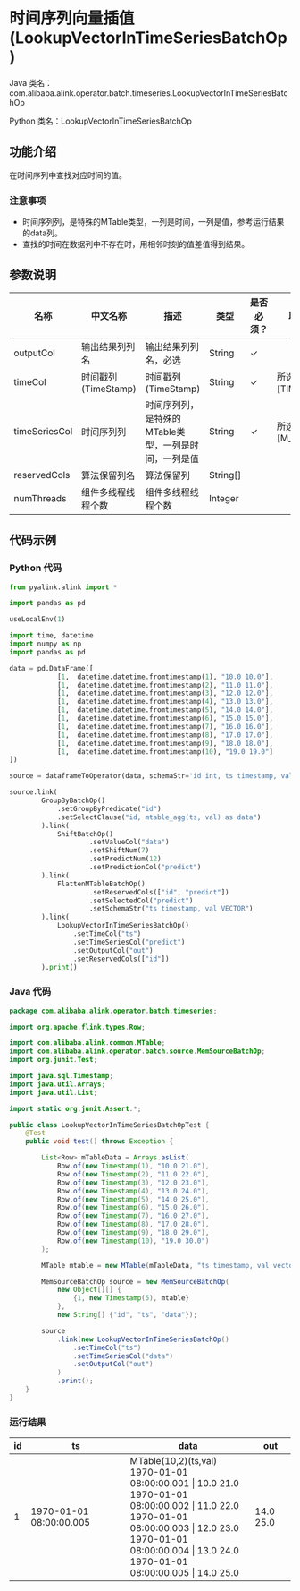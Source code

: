 # 时间序列向量插值 (LookupVectorInTimeSeriesBatchOp)
Java 类名：com.alibaba.alink.operator.batch.timeseries.LookupVectorInTimeSeriesBatchOp

Python 类名：LookupVectorInTimeSeriesBatchOp


## 功能介绍
在时间序列中查找对应时间的值。

### 注意事项
- 时间序列列，是特殊的MTable类型，一列是时间，一列是值，参考运行结果的data列。
- 查找的时间在数据列中不存在时，用相邻时刻的值差值得到结果。

## 参数说明

| 名称 | 中文名称 | 描述 | 类型 | 是否必须？ | 取值范围 | 默认值 |
| --- | --- | --- | --- | --- | --- | --- |
| outputCol | 输出结果列列名 | 输出结果列列名，必选 | String | ✓ |  |  |
| timeCol | 时间戳列(TimeStamp) | 时间戳列(TimeStamp) | String | ✓ | 所选列类型为 [TIMESTAMP] |  |
| timeSeriesCol | 时间序列列 | 时间序列列，是特殊的MTable类型，一列是时间，一列是值 | String | ✓ | 所选列类型为 [M_TABLE] |  |
| reservedCols | 算法保留列名 | 算法保留列 | String[] |  |  | null |
| numThreads | 组件多线程线程个数 | 组件多线程线程个数 | Integer |  |  | 1 |

## 代码示例
### Python 代码
```python
from pyalink.alink import *

import pandas as pd

useLocalEnv(1)

import time, datetime
import numpy as np
import pandas as pd

data = pd.DataFrame([
			[1,  datetime.datetime.fromtimestamp(1), "10.0 10.0"],
			[1,  datetime.datetime.fromtimestamp(2), "11.0 11.0"],
			[1,  datetime.datetime.fromtimestamp(3), "12.0 12.0"],
			[1,  datetime.datetime.fromtimestamp(4), "13.0 13.0"],
			[1,  datetime.datetime.fromtimestamp(5), "14.0 14.0"],
			[1,  datetime.datetime.fromtimestamp(6), "15.0 15.0"],
			[1,  datetime.datetime.fromtimestamp(7), "16.0 16.0"],
			[1,  datetime.datetime.fromtimestamp(8), "17.0 17.0"],
			[1,  datetime.datetime.fromtimestamp(9), "18.0 18.0"],
			[1,  datetime.datetime.fromtimestamp(10), "19.0 19.0"]
])

source = dataframeToOperator(data, schemaStr='id int, ts timestamp, val string', op_type='batch')

source.link(
        GroupByBatchOp()
			.setGroupByPredicate("id")
			.setSelectClause("id, mtable_agg(ts, val) as data")
		).link(
            ShiftBatchOp()
					.setValueCol("data")
					.setShiftNum(7)
					.setPredictNum(12)
					.setPredictionCol("predict")
		).link(
            FlattenMTableBatchOp()
					.setReservedCols(["id", "predict"])
					.setSelectedCol("predict")
					.setSchemaStr("ts timestamp, val VECTOR")
        ).link(
            LookupVectorInTimeSeriesBatchOp()
				.setTimeCol("ts")
				.setTimeSeriesCol("predict")
				.setOutputCol("out")
				.setReservedCols(["id"])
        ).print()
```
### Java 代码
```java
package com.alibaba.alink.operator.batch.timeseries;

import org.apache.flink.types.Row;

import com.alibaba.alink.common.MTable;
import com.alibaba.alink.operator.batch.source.MemSourceBatchOp;
import org.junit.Test;

import java.sql.Timestamp;
import java.util.Arrays;
import java.util.List;

import static org.junit.Assert.*;

public class LookupVectorInTimeSeriesBatchOpTest {
	@Test
	public void test() throws Exception {

		List<Row> mTableData = Arrays.asList(
			Row.of(new Timestamp(1), "10.0 21.0"),
			Row.of(new Timestamp(2), "11.0 22.0"),
			Row.of(new Timestamp(3), "12.0 23.0"),
			Row.of(new Timestamp(4), "13.0 24.0"),
			Row.of(new Timestamp(5), "14.0 25.0"),
			Row.of(new Timestamp(6), "15.0 26.0"),
			Row.of(new Timestamp(7), "16.0 27.0"),
			Row.of(new Timestamp(8), "17.0 28.0"),
			Row.of(new Timestamp(9), "18.0 29.0"),
			Row.of(new Timestamp(10), "19.0 30.0")
		);

		MTable mtable = new MTable(mTableData, "ts timestamp, val vector");

		MemSourceBatchOp source = new MemSourceBatchOp(
			new Object[][] {
				{1, new Timestamp(5), mtable}
			},
			new String[] {"id", "ts", "data"});

		source
			.link(new LookupVectorInTimeSeriesBatchOp()
				.setTimeCol("ts")
				.setTimeSeriesCol("data")
				.setOutputCol("out")
			)
			.print();
	}
}
```

### 运行结果
id|ts|data|out
---|---|----|---
1|1970-01-01 08:00:00.005|MTable(10,2)(ts,val)<br> 1970-01-01 08:00:00.001 &#124; 10.0 21.0 <br> 1970-01-01 08:00:00.002 &#124; 11.0 22.0 <br>1970-01-01 08:00:00.003 &#124; 12.0 23.0 <br> 1970-01-01 08:00:00.004 &#124; 13.0 24.0 <br> 1970-01-01 08:00:00.005 &#124; 14.0 25.0|14.0 25.0
